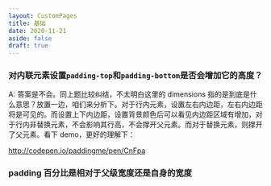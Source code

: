 ```yaml
---
layout: CustomPages
title: 基础
date: 2020-11-21
aside: false
draft: true
---
```


### 对内联元素设置`padding-top`和`padding-bottom`是否会增加它的高度？

A: 答案是不会。同上题比较纠结，不太明白这里的 dimensions 指的是到底是什么意思？放置一边，咱们来分析下。对于行内元素，设置左右内边距，左右内边距将是可见的。而设置上下内边距，设置背景颜色后可以看见内边距区域有增加，对于行内非替换元素，不会影响其行高，不会撑开父元素。而对于替换元素，则撑开了父元素。看下 demo，更好的理解下：

<http://codepen.io/paddingme/pen/CnFpa>

### padding 百分比是相对于父级宽度还是自身的宽度
